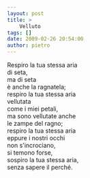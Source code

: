 ```yaml
---
layout: post
title: >
    Velluto
tags: []
date: 2009-02-26 20:54:00
author: pietro
---
```

Respiro la tua stessa aria<br/>di seta,<br/>ma di seta<br/>è anche la ragnatela;<br/>respiro la tua stessa aria<br/>vellutata<br/>come i miei petali,<br/>ma sono vellutate anche<br/>le zampe del ragno;<br/>respiro la tua stessa aria<br/>eppure i nostri occhi<br/>non s'incrociano,<br/>si temono forse,<br/>sospiro la tua stessa aria,<br/>senza sapere il perché.
